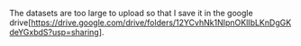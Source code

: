 The datasets are too large to upload so that I save it in the google drive[https://drive.google.com/drive/folders/12YCvhNk1NIpnOKlIbLKnDgGKdeYGxbdS?usp=sharing].